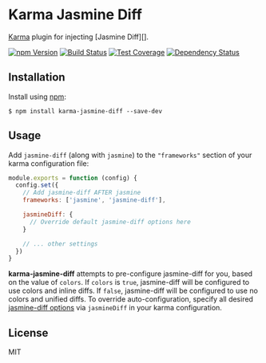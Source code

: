 # Karma Jasmine Diff

[Karma][] plugin for injecting [Jasmine Diff][].

[![npm Version][npm-badge]][npm]
[![Build Status][build-badge]][build-status]
[![Test Coverage][coverage-badge]][coverage-result]
[![Dependency Status][dep-badge]][dep-status]

## Installation

Install using [npm][]:

    $ npm install karma-jasmine-diff --save-dev

## Usage

Add `jasmine-diff` (along with `jasmine`) to the `"frameworks"` section of your
karma configuration file:

```js
module.exports = function (config) {
  config.set({
    // Add jasmine-diff AFTER jasmine
    frameworks: ['jasmine', 'jasmine-diff'],

    jasmineDiff: {
      // Override default jasmine-diff options here
    }

    // ... other settings
  })
}
```

__karma-jasmine-diff__ attempts to pre-configure jasmine-diff for you, based on
the value of `colors`. If `colors` is `true`, jasmine-diff will be configured
to use colors and inline diffs. If `false`, jasmine-diff will be configured to
use no colors and unified diffs. To override auto-configuration, specify all
desired [jasmine-diff options](https://github.com/jimf/jasmine-diff#available-options)
via `jasmineDiff` in your karma configuration.

## License

MIT

[build-badge]: https://img.shields.io/travis/jimf/karma-jasmine-diff/master.svg
[build-status]: https://travis-ci.org/jimf/karma-jasmine-diff
[npm-badge]: https://img.shields.io/npm/v/karma-jasmine-diff.svg
[npm]: https://www.npmjs.org/package/karma-jasmine-diff
[coverage-badge]: https://img.shields.io/coveralls/jimf/karma-jasmine-diff.svg
[coverage-result]: https://coveralls.io/r/jimf/karma-jasmine-diff
[dep-badge]: https://img.shields.io/david/jimf/karma-jasmine-diff.svg
[dep-status]: https://david-dm.org/jimf/karma-jasmine-diff
[Karma]: https://karma-runner.github.io/
[Jasmine]: https://jasmine.github.io/
